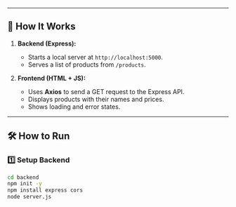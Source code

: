 
---

## 🧠 How It Works
1. **Backend (Express):**  
   - Starts a local server at `http://localhost:5000`.  
   - Serves a list of products from `/products`.

2. **Frontend (HTML + JS):**  
   - Uses **Axios** to send a GET request to the Express API.  
   - Displays products with their names and prices.  
   - Shows loading and error states.

---

## 🛠️ How to Run

### 1️⃣ Setup Backend
```bash
cd backend
npm init -y
npm install express cors
node server.js
